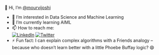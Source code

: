 👋 Hi, I’m [@mourvijoshi](https://github.com/mourvijoshi)  
- 👀 I’m interested in Data Science and Machine Learning  
- 🌱 I’m currently learning AIML  
- 📫 How to reach me:  
  [![LinkedIn](https://img.shields.io/badge/LinkedIn-0A66C2?style=flat&logo=linkedin&logoColor=white)](https://www.linkedin.com/in/mourvi-joshi-4ab09a209/) 
  [![Twitter](https://img.shields.io/badge/Twitter-1DA1F2?style=flat&logo=twitter&logoColor=white)](https://x.com/MourviJ)  
- ⚡ Fun fact: I can explain complex algorithms with a Friends analogy – because who doesn’t learn better with a little Phoebe Buffay logic? 😄



<!---
mourvijoshi/mourvijoshi is a ✨ special ✨ repository because its `README.md` (this file) appears on your GitHub profile.
You can click the Preview link to take a look at your changes.
--->
